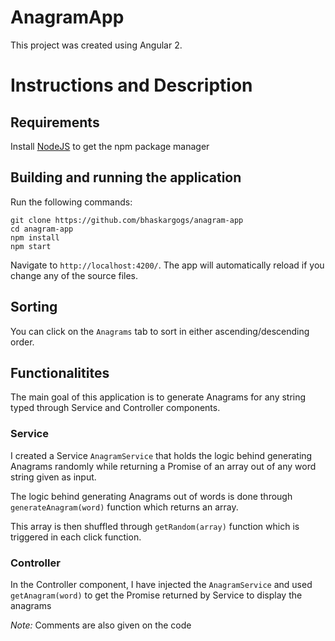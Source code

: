 # AnagramApp

This project was created using Angular 2. 

# Instructions and Description

## Requirements

Install [NodeJS](https://nodejs.org/en/) to get the npm package manager 

## Building and running the application

Run the following commands:
```
git clone https://github.com/bhaskargogs/anagram-app
cd anagram-app
npm install
npm start
```
 Navigate to `http://localhost:4200/`. The app will automatically reload if you change any of the source files.

## Sorting

You can click on the `Anagrams` tab to sort in either ascending/descending order.

## Functionalitites

The main goal of this application is to generate Anagrams for any string typed through Service and Controller components.

### Service

I created a Service `AnagramService` that holds the logic behind generating Anagrams randomly while returning a Promise of an array out of any word string given as input.

The logic behind generating Anagrams out of words is done through `generateAnagram(word)` function which returns an array.

This array is then shuffled through `getRandom(array)` function which is triggered in each click function.

### Controller

In the Controller component, I have injected the `AnagramService` and used `getAnagram(word)` to get the Promise returned by Service to display the anagrams

<i>Note:</i> Comments are also given on the code
